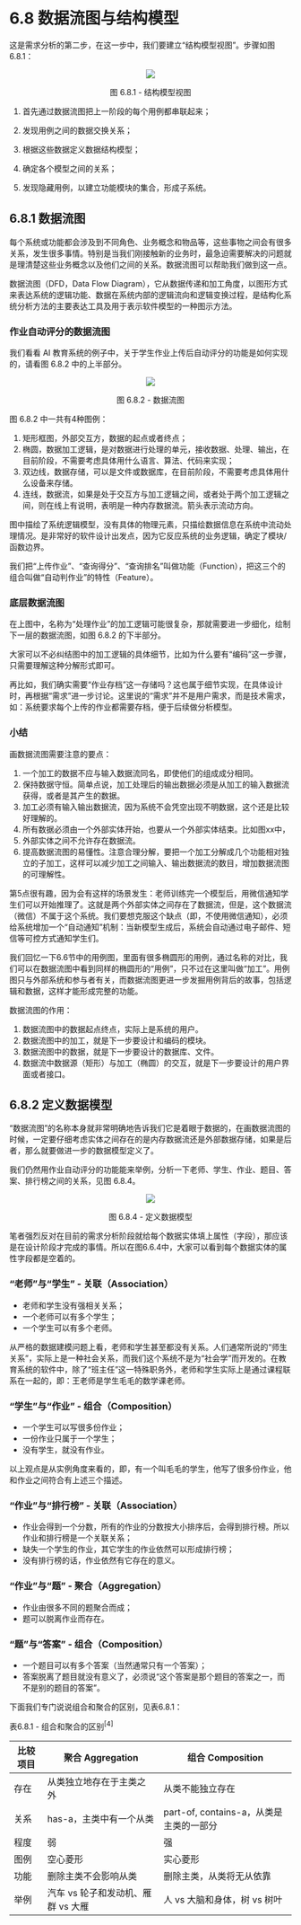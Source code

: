 # 6.8 数据流图与结构模型

这是需求分析的第二步，在这一步中，我们要建立“结构模型视图”。步骤如图6.8.1：

<div align="center">
<img src="Images/Slide31.JPG"/>

图 6.8.1 - 结构模型视图
</div>


1. 首先通过数据流图把上一阶段的每个用例都串联起来；
   
2. 发现用例之间的数据交换关系；
   
3. 根据这些数据定义数据结构模型；
   
4. 确定各个模型之间的关系；
   
5. 发现隐藏用例，以建立功能模块的集合，形成子系统。

## 6.8.1 数据流图

每个系统或功能都会涉及到不同角色、业务概念和物品等，这些事物之间会有很多关系，发生很多事情。特别是当我们刚接触新的业务时，最急迫需要解决的问题就是理清楚这些业务概念以及他们之间的关系。数据流图可以帮助我们做到这一点。

数据流图（DFD，Data Flow Diagram），它从数据传递和加工角度，以图形方式来表达系统的逻辑功能、数据在系统内部的逻辑流向和逻辑变换过程，是结构化系统分析方法的主要表达工具及用于表示软件模型的一种图示方法。

### 作业自动评分的数据流图

我们看看 AI 教育系统的例子中，关于学生作业上传后自动评分的功能是如何实现的，请看图 6.8.2 中的上半部分。

<div align="center">
<img src="Images/Slide32.JPG"/>

图 6.8.2 - 数据流图
</div>

图 6.8.2 中一共有4种图例：

1. 矩形框图，外部交互方，数据的起点或者终点；
2. 椭圆，数据加工逻辑，是对数据进行处理的单元，接收数据、处理、输出，在目前阶段，不需要考虑具体用什么语言、算法、代码来实现；
3. 双边线，数据存储，可以是文件或数据库，在目前阶段，不需要考虑具体用什么设备来存储。
4. 连线，数据流，如果是处于交互方与加工逻辑之间，或者处于两个加工逻辑之间，则在线上有说明，表明是一种内存数据流。箭头表示流动方向。

图中描绘了系统逻辑模型，没有具体的物理元素，只描绘数据信息在系统中流动处理情况。是非常好的软件设计出发点，因为它反应系统的业务逻辑，确定了模块/函数边界。

我们把“上传作业”、“查询得分”、“查询排名”叫做功能（Function），把这三个的组合叫做“自动判作业”的特性（Feature）。

### 底层数据流图

在上图中，名称为“处理作业”的加工逻辑可能很复杂，那就需要进一步细化，绘制下一层的数据流图，如图 6.8.2 的下半部分。

大家可以不必纠结图中的加工逻辑的具体细节，比如为什么要有“编码”这一步骤，只需要理解这种分解形式即可。

再比如，我们确实需要“作业存档”这一存储吗？这也属于细节实现，在具体设计时，再根据“需求”进一步讨论。这里说的“需求”并不是用户需求，而是技术需求，如：系统要求每个上传的作业都需要存档，便于后续做分析模型。

### 小结

画数据流图需要注意的要点：

1. 一个加工的数据不应与输入数据流同名，即使他们的组成成分相同。
2. 保持数据守恒。简单点说，加工处理后的输出数据必须是从加工的输入数据流获得，或者是其产生的数据。
3. 加工必须有输入输出数据流，因为系统不会凭空出现不明数据，这个还是比较好理解的。
4. 所有数据必须由一个外部实体开始，也要从一个外部实体结束。比如图xx中，
5. 外部实体之间不允许存在数据流。
6. 提高数据流图的易懂性。注意合理分解，要把一个加工分解成几个功能相对独立的子加工，这样可以减少加工之间输入、输出数据流的数目，增加数据流图的可理解性。

第5点很有趣，因为会有这样的场景发生：老师训练完一个模型后，用微信通知学生们可以开始推理了。这就是两个外部实体之间存在了数据流，但是，这个数据流（微信）不属于这个系统。我们要想克服这个缺点（即，不使用微信通知），必须给系统增加一个“自动通知”机制：当新模型生成后，系统会自动通过电子邮件、短信等可控方式通知学生们。

我们回忆一下6.6节中的用例图，里面有很多椭圆形的用例，通过名称的对比，我们可以在数据流图中看到同样的椭圆形的“用例”，只不过在这里叫做“加工”。用例图只与外部系统和参与者有关，而数据流图更进一步发掘用例背后的故事，包括逻辑和数据，这样才能形成完整的功能。

数据流图的作用：

1. 数据流图中的数据起点终点，实际上是系统的用户。
2. 数据流图中的加工，就是下一步要设计和编码的模块。
3. 数据流图中的数据，就是下一步要设计的数据库、文件。
4. 数据流中数据源（矩形）与加工（椭圆）的交互，就是下一步要设计的用户界面或者接口。

## 6.8.2 定义数据模型

“数据流图”的名称本身就非常明确地告诉我们它是着眼于数据的，在画数据流图的时候，一定要仔细考虑实体之间存在的是内存数据流还是外部数据存储，如果是后者，那么就要做进一步的数据模型定义了。

我们仍然用作业自动评分的功能能来举例，分析一下老师、学生、作业、题目、答案、排行榜之间的关系，见图 6.8.4。

<div align="center">
<img src="Images/Slide33.JPG"/>

图 6.8.4 - 定义数据模型
</div>

笔者强烈反对在目前的需求分析阶段就给每个数据实体填上属性（字段），那应该是在设计阶段才完成的事情。所以在图6.6.4中，大家可以看到每个数据实体的属性字段都是空着的。

### “老师”与“学生” - 关联（Association）

- 老师和学生没有强相关关系；
- 一个老师可以有多个学生；
- 一个学生可以有多个老师。

从严格的数据建模问题上看，老师和学生甚至都没有关系。人们通常所说的“师生关系”，实际上是一种社会关系，而我们这个系统不是为“社会学”而开发的。在教育系统的软件中，除了“班主任”这一特殊职务外，老师和学生实际上是通过课程联系在一起的，即：王老师是学生毛毛的数学课老师。

### “学生”与“作业” - 组合（Composition）

- 一个学生可以写很多份作业；
- 一份作业只属于一个学生；
- 没有学生，就没有作业。

以上观点是从实例角度来看的，即，有一个叫毛毛的学生，他写了很多份作业，他和作业之间符合有上述三个描述。

### “作业”与“排行榜” - 关联（Association）

- 作业会得到一个分数，所有的作业的分数按大小排序后，会得到排行榜。所以作业和排行榜是一个关联关系；
- 缺失一个学生的作业，其它学生的作业依然可以形成排行榜；
- 没有排行榜的话，作业依然有它存在的意义。

### “作业”与“题” - 聚合（Aggregation）

- 作业由很多不同的题聚合而成；
- 题可以脱离作业而存在。

### “题”与“答案” - 组合（Composition）

- 一个题目可以有多个答案（当然通常只有一个答案）；
- 答案脱离了题目就没有意义了，必须说“这个答案是那个题目的答案之一，而不是别的题目的答案”。

下面我们专门说说组合和聚合的区别，见表6.8.1：

表6.8.1 - 组合和聚合的区别$^{[4]}$

|比较项目|聚合 Aggregation|组合 Composition|
|--|--|--|
|存在|从类独立地存在于主类之外|从类不能独立存在|
|关系|has-a，主类中有一个从类|part-of, contains-a，从类是主类的一部分|
|程度|弱|强|
|图例|空心菱形|实心菱形|
|功能|删除主类不会影响从类|删除主类，从类将无从依靠|
|举例|汽车 vs 轮子和发动机、雁群 vs 大雁|人 vs 大脑和身体，树 vs 树叶|
